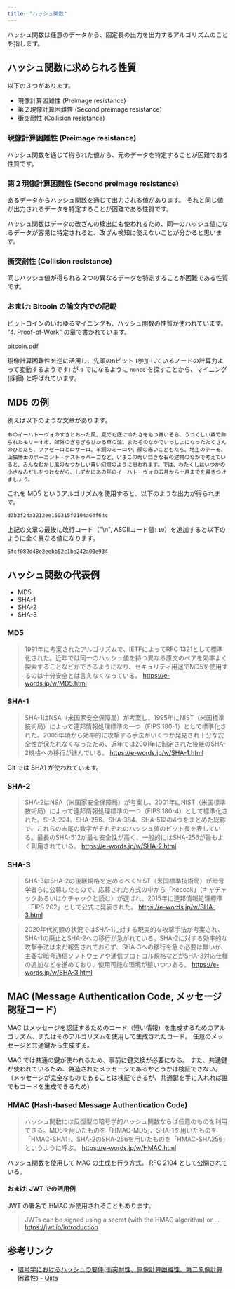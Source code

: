 ```yaml
---
title: "ハッシュ関数"
---
```


ハッシュ関数は任意のデータから、固定長の出力を出力するアルゴリズムのことを指します。

## ハッシュ関数に求められる性質

以下の３つがあります。

- 現像計算困難性 (Preimage resistance)
- 第２現像計算困難性 (Second preimage resistance)
- 衝突耐性 (Collision resistance)

### 現像計算困難性 (Preimage resistance)

ハッシュ関数を通じて得られた値から、元のデータを特定することが困難である性質です。

### 第２現像計算困難性 (Second preimage resistance)

あるデータからハッシュ関数を通じて出力される値があります。
それと同じ値が出力されるデータを特定することが困難である性質です。

ハッシュ関数はデータの改ざんの検出にも使われるため、同一のハッシュ値になるデータが容易に特定されると、改ざん検知に使えないことが分かると思います。

### 衝突耐性 (Collision resistance)

同じハッシュ値が得られる２つの異なるデータを特定することが困難である性質です。

### おまけ: Bitcoin の論文内での記載

ビットコインのいわゆるマイニングも、ハッシュ関数の性質が使われています。
"4. Proof-of-Work" の章で書かれています。

[bitcoin.pdf](https://bitcoin.org/bitcoin.pdf)

現像計算困難性を逆に活用し、先頭のnビット (参加しているノードの計算力よって変動するようです) が `0` でになるように `nonce` を探すことから、マイニング (採掘) と呼ばれています。


## MD5 の例

例えば以下のような文章があります。

```text
あのイーハトーヴォのすきとおった風、夏でも底に冷たさをもつ青いそら、うつくしい森で飾られたモリーオ市、郊外のぎらぎらひかる草の波。またそのなかでいっしょになったたくさんのひとたち、ファゼーロとロザーロ、羊飼のミーロや、顔の赤いこどもたち、地主のテーモ、山猫博士のボーガント・デストゥパーゴなど、いまこの暗い巨きな石の建物のなかで考えていると、みんなむかし風のなつかしい青い幻燈のように思われます。では、わたくしはいつかの小さなみだしをつけながら、しずかにあの年のイーハトーヴォの五月から十月までを書きつけましょう。
```

これを MD5 というアルゴリズムを使用すると、以下のような出力が得られます。

```text
d3b3f24a3212ee150315f0104a64f64c
```

上記の文章の最後に改行コード（"\n", ASCIIコード値: `10`）を追加すると以下のように全く異なる値になります。

```text
6fcf082d48e2eebb52c1be242a00e934
```


## ハッシュ関数の代表例

- MD5
- SHA-1
- SHA-2
- SHA-3

### MD5

> 1991年に考案されたアルゴリズムで、IETFによってRFC 1321として標準化された。近年では同一のハッシュ値を持つ異なる原文のペアを効率よく探索することなどができるようになり、セキュリティ用途でMD5を使用するのは十分安全とは言えなくなっている。
> https://e-words.jp/w/MD5.html

### SHA-1

> SHA-1はNSA（米国家安全保障局）が考案し、1995年にNIST（米国標準技術局）によって連邦情報処理標準の一つ（FIPS 180-1）として標準化された。2005年頃から効率的に攻撃する手法がいくつか発見され十分な安全性が保たれなくなったため、近年では2001年に制定された後継のSHA-2規格への移行が進んでいる。
> https://e-words.jp/w/SHA-1.html

Git では SHA1 が使われています。


### SHA-2

> SHA-2はNSA（米国家安全保障局）が考案し、2001年にNIST（米国標準技術局）によって連邦情報処理標準の一つ（FIPS 180-4）として標準化された。SHA-224、SHA-256、SHA-384、SHA-512の4つをまとめた総称で、これらの末尾の数字がそれぞれのハッシュ値のビット長を表している。最長のSHA-512が最も安全性が高く、一般的にはSHA-256が最もよく利用されている。
> https://e-words.jp/w/SHA-2.html

### SHA-3

> SHA-3はSHA-2の後継規格を定めるべくNIST（米国標準技術局）が暗号学者らに公募したもので、応募された方式の中から「Keccak」（キャチャックあるいはケチャックと読む）が選ばれ、2015年に連邦情報処理標準「FIPS 202」として公式に発表された。
> https://e-words.jp/w/SHA-3.html

> 2020年代初頭の状況ではSHA-1に対する現実的な攻撃手法が考案され、SHA-1の廃止とSHA-2への移行が急がれている。SHA-2に対する効率的な攻撃手法は未だ報告されておらず、SHA-3への移行を急ぐ必要は無いが、主要な暗号通信ソフトウェアや通信プロトコル規格などがSHA-3対応仕様の追加などを進めており、使用可能な環境が整いつつある。
> https://e-words.jp/w/SHA-3.html

## MAC (Message Authentication Code, メッセージ認証コード)

MAC はメッセージを認証するためのコード（短い情報）を生成するためのアルゴリズム、またはそのアルゴリズムを使用して生成されたコード。
任意のメッセージと共通鍵から生成する。

MAC では共通の鍵が使われるため、事前に鍵交換が必要になる。
また、共通鍵が使われているため、偽造されたメッセージであるかどうかは検証できない。
（メッセージが完全なものであることは検証できるが、共通鍵を手に入れれば誰でもコードを生成できるため）

### HMAC (Hash-based Message Authentication Code)

> ハッシュ関数には反復型の暗号学的ハッシュ関数ならば任意のものを利用できる。MD5を用いたものを「HMAC-MD5」、SHA-1を用いたものを「HMAC-SHA1」、SHA-2のSHA-256を用いたものを「HMAC-SHA256」というように呼ぶ。
> https://e-words.jp/w/HMAC.html

ハッシュ関数を使用して MAC の生成を行う方式。
RFC 2104 として公開されている。

#### おまけ: JWT での活用例

JWT の署名で HMAC が使用されることもあります。

> JWTs can be signed using a secret (with the HMAC algorithm) or ...
> https://jwt.io/introduction

## 参考リンク

- [暗号学におけるハッシュの要件(衝突耐性、原像計算困難性、第二原像計算困難性) - Qiita](https://qiita.com/Da_0801/items/bfa7b66bc88ccb0d38dd)
